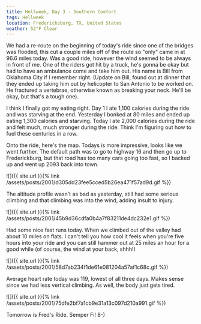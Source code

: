 ```yaml
---
title: Hellweek, Day 3 - Southern Comfort
tags: Hellweek
location: Fredericksburg, TX, United States
weather: 52°F Clear
---
```


We had a re-route on the beginning of today's ride since one of the bridges was flooded, this cut a couple miles off of the route so "only" came in at 96.6 miles today. Was a good ride, however the wind seemed to be always in front of me. One of the riders got hit by a truck, he's gonna be okay but had to have an ambulance come and take him out. His name is Bill from Oklahoma City if I remember right. (Update on Bill, found out at dinner that they ended up taking him out by helicopter to San Antonio to be worked on. He fractured a vertebrae, otherwise known as breaking your neck. He'll be okay, but that's a tough one).

I think I finally got my eating right. Day 1 I ate 1,100 calories during the ride and was starving at the end. Yesterday I bonked at 80 miles and ended up eating 1,300 calories and starving. Today I ate 2,000 calories during the ride and felt much, much stronger during the ride. Think I'm figuring out how to fuel these centuries in a row.

Onto the ride, here's the map. Todays is more impressive, looks like we went further. The default path was to go to highway 16 and then go up to Frederickburg, but that road has too many cars going too fast, so I backed up and went up 2093 back into town.

![]({{ site.url }}{% link /assets/posts/2001/d305dd23fee5cced5b26ea471f57ad9d.gif %})

The altitude profile wasn't as bad as yesterday, still had some serious climbing and that climbing was into the wind, adding insult to injury.

![]({{ site.url }}{% link /assets/posts/2001/45b9d36cdfa0b4a7f83211de4dc232e1.gif %})

Had some nice fast runs today. When we climbed out of the valley had about 10 miles on flats. I can't tell you how cool it feels when you're five hours into your ride and you can still hammer out at 25 miles an hour for a good while (of course, the wind at your back, shhh!)

![]({{ site.url }}{% link /assets/posts/2001/58d7ab234f1de61e081204a57af1c68c.gif %})

Average heart rate today was 119, lowest of all three days. Makes sense since we had less vertical climbing. As well, the body just gets tired.

![]({{ site.url }}{% link /assets/posts/2001/75dfe2bf7a1cb9e31a13c097d210a991.gif %})

Tomorrow is Fred's Ride. Semper Fi! 8-)
